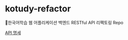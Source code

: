 # kotudy-refactor
📌한국어학습 웹 어플리케이션 백엔드 RESTful API 리팩토링 Repo

[API 명세](kotudy-refactor/blob/main/src/main/resources/static/docs/index.html)
